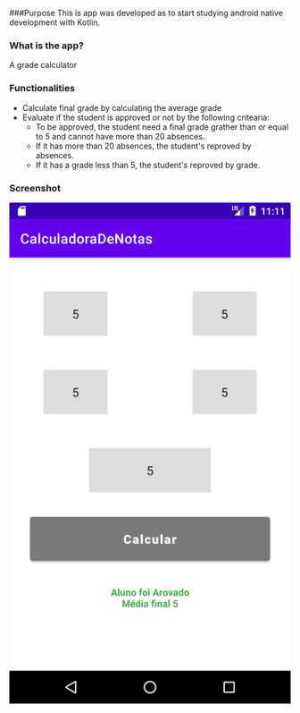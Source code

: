 ###Purpose
This is app was developed as to start studying android native development with Kotlin.

### What is the app?
A grade calculator

### Functionalities
- Calculate final grade by calculating the average grade
- Evaluate if the student is approved or not by the following critearia:
	- To be approved, the student need a final grade grather than or equal to 5 and cannot have more than 20 absences.
	- If it has more than 20 absences, the student's reproved by absences.
	- If it has a grade less than 5, the student's reproved by grade.
	
### Screenshot
![](https://raw.githubusercontent.com/AntonioCSV/Kotlin-Android-CalculadoraDeNota/main/screenshot.png)
